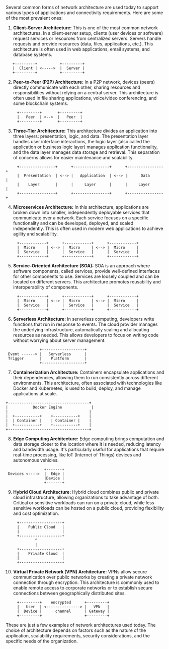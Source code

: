 ﻿Several common forms of network architecture are used today to support various types of applications and connectivity requirements. Here are some of the most prevalent ones:

1. **Client-Server Architecture:** This is one of the most common network architectures. In a client-server setup, clients (user devices or software) request services or resources from centralized servers. Servers handle requests and provide resources (data, files, applications, etc.). This architecture is often used in web applications, email systems, and database systems.
```text
   +---------+          +---------+
   |  Client | <----->  |  Server |
   +---------+          +---------+
 ```
2. **Peer-to-Peer (P2P) Architecture:** In a P2P network, devices (peers) directly communicate with each other, sharing resources and responsibilities without relying on a central server. This architecture is often used in file sharing applications, voice/video conferencing, and some blockchain systems.
```text
     +---------+       +---------+
     |   Peer  | <-->  |   Peer  |
     +---------+       +---------+
```
3. **Three-Tier Architecture:** This architecture divides an application into three layers: presentation, logic, and data. The presentation layer handles user interface interactions, the logic layer (also called the application or business logic layer) manages application functionality, and the data layer manages data storage and retrieval. This separation of concerns allows for easier maintenance and scalability.
```text
     +----------------+      +----------------+      +----------------+
     |  Presentation  | <--> |   Application  | <--> |      Data      |
     |    Layer       |      |     Layer      |      |     Layer      |
     +----------------+      +----------------+      +----------------+
```
4. **Microservices Architecture:** In this architecture, applications are broken down into smaller, independently deployable services that communicate over a network. Each service focuses on a specific functionality and can be developed, deployed, and scaled independently. This is often used in modern web applications to achieve agility and scalability.
```text
     +------------+      +------------+      +------------+
     |  Micro     | <--> |  Micro     | <--> |  Micro     |
     |  Service   |      |  Service   |      |  Service   |
     +------------+      +------------+      +------------+
```
5. **Service-Oriented Architecture (SOA):** SOA is an approach where software components, called services, provide well-defined interfaces for other components to use. Services are loosely coupled and can be located on different servers. This architecture promotes reusability and interoperability of components.
```text
     +------------+      +------------+      +------------+
     |  Micro     | <--> |  Micro     | <--> |  Micro     |
     |  Service   |      |  Service   |      |  Service   |
     +------------+      +------------+      +------------+
```
6. **Serverless Architecture:** In serverless computing, developers write functions that run in response to events. The cloud provider manages the underlying infrastructure, automatically scaling and allocating resources as needed. This allows developers to focus on writing code without worrying about server management.
```text
               +-------------------+
 Event ------> |   Serverless      |
 Trigger       |    Platform       |
               +-------------------+
```
7. **Containerization Architecture:** Containers encapsulate applications and their dependencies, allowing them to run consistently across different environments. This architecture, often associated with technologies like Docker and Kubernetes, is used to build, deploy, and manage applications at scale.
```text
+------------------------------------+
|           Docker Engine             |
|                                    |
|  +-----------+    +-----------+    |
|  | Container |    | Container |    |
|  +-----------+    +-----------+    |
+------------------------------------+
```
8. **Edge Computing Architecture:** Edge computing brings computation and data storage closer to the location where it is needed, reducing latency and bandwidth usage. It's particularly useful for applications that require real-time processing, like IoT (Internet of Things) devices and autonomous vehicles.
```text
                 +-------+
 Devices <---->  |  Edge |
                 |Device |
                 +-------+
```
9. **Hybrid Cloud Architecture:** Hybrid cloud combines public and private cloud infrastructure, allowing organizations to take advantage of both. Critical or sensitive workloads can run on a private cloud, while less sensitive workloads can be hosted on a public cloud, providing flexibility and cost optimization.
```text
     +-------------------+
     |    Public Cloud   |
     |                   |
     +-------------------+
             ^
             |
     +-------------------+
     |    Private Cloud  |
     |                   |
     +-------------------+
```
10. **Virtual Private Network (VPN) Architecture:** VPNs allow secure communication over public networks by creating a private network connection through encryption. This architecture is commonly used to enable remote access to corporate networks or to establish secure connections between geographically distributed sites.
```text
     +---------+    encrypted      +---------+
     |   User  | <---------------> |   VPN   |
     |  Device |      channel      | Gateway |
     +---------+                   +---------+
```
These are just a few examples of network architectures used today. The choice of architecture depends on factors such as the nature of the application, scalability requirements, security considerations, and the specific needs of the organization.